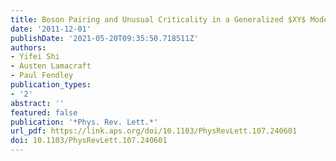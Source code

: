 ```yaml
---
title: Boson Pairing and Unusual Criticality in a Generalized $XY$ Model
date: '2011-12-01'
publishDate: '2021-05-20T09:35:50.718511Z'
authors:
- Yifei Shi
- Austen Lamacraft
- Paul Fendley
publication_types:
- '2'
abstract: ''
featured: false
publication: '*Phys. Rev. Lett.*'
url_pdf: https://link.aps.org/doi/10.1103/PhysRevLett.107.240601
doi: 10.1103/PhysRevLett.107.240601
---
```


